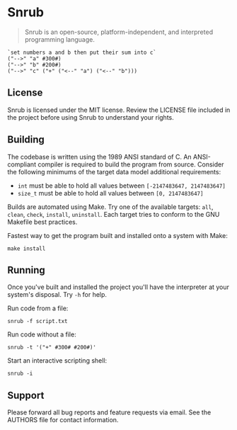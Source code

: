 # Snrub
> Snrub is an open-source, platform-independent, and interpreted programming
language.

```
`set numbers a and b then put their sum into c`
("-->" "a" #300#)
("-->" "b" #200#)
("-->" "c" ("+" ("<--" "a") ("<--" "b")))
```

## License
Snrub is licensed under the MIT license. Review the LICENSE file included in the
project before using Snrub to understand your rights.

## Building
The codebase is written using the 1989 ANSI standard of C. An ANSI-compliant
compiler is required to build the program from source. Consider the following
minimums of the target data model additional requirements:

- `int` must be able to hold all values between `[-2147483647, 2147483647]`
- `size_t` must be able to hold all values between `[0, 2147483647]`

Builds are automated using Make. Try one of the available targets: `all`,
`clean`, `check`, `install`, `uninstall`. Each target tries to conform to the
GNU Makefile best practices.

Fastest way to get the program built and installed onto a system with Make:
```shell
make install
```

## Running
Once you've built and installed the project you'll have the interpreter at your
system's disposal. Try `-h` for help.

Run code from a file:
```shell
snrub -f script.txt
```

Run code without a file:
```shell
snrub -t '("+" #300# #200#)'
```

Start an interactive scripting shell:
```shell
snrub -i
```

## Support
Please forward all bug reports and feature requests via email. See the AUTHORS
file for contact information.
